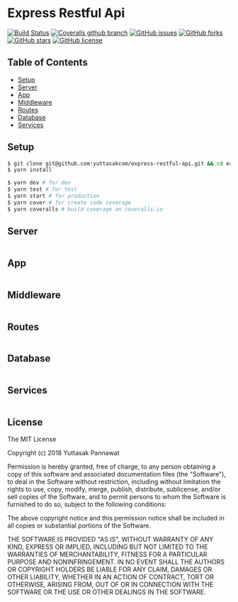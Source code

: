 # Express Restful Api

[![Build Status](https://travis-ci.org/yuttasakcom/express-restful-api.svg?branch=master)](https://travis-ci.org/yuttasakcom/express-restful-api)
[![Coveralls github branch](https://img.shields.io/coveralls/github/yuttasakcom/express-restful-api/master.svg)](https://coveralls.io/github/yuttasakcom/express-restful-api?branch=master)
[![GitHub issues](https://img.shields.io/github/issues/yuttasakcom/express-restful-api.svg)](https://github.com/yuttasakcom/express-restful-api/issues)
[![GitHub forks](https://img.shields.io/github/forks/yuttasakcom/express-restful-api.svg)](https://github.com/yuttasakcom/express-restful-api/network)
[![GitHub stars](https://img.shields.io/github/stars/yuttasakcom/express-restful-api.svg)](https://github.com/yuttasakcom/express-restful-api/stargazers)
[![GitHub license](https://img.shields.io/github/license/yuttasakcom/express-restful-api.svg)](https://github.com/yuttasakcom/express-restful-api/blob/master/LICENSE)

## Table of Contents
* [Setup](#setup)
* [Server](#server)
* [App](#app)
* [Middleware](#middleware)
* [Routes](#routes)
* [Database](#database)
* [Services](#services)

## Setup
```bash
$ git clone git@github.com:yuttasakcom/express-restful-api.git && cd express-restful-api
$ yarn install

$ yarn dev # for dev
$ yarn test # for test
$ yarn start # for production
$ yarn cover # for create code coverage
$ yarn coveralls # build coverage on coveralls.io
```

## Server
```javascript
```

## App
```javascript
```

## Middleware
```javascript
```

## Routes
```javascript
```

## Database
```javascript
```

## Services
```javascript
```

## License

The MIT License

Copyright (c) 2018 Yuttasak Pannawat

Permission is hereby granted, free of charge, to any person obtaining a copy of this software and associated documentation files (the "Software"), to deal in the Software without restriction, including without limitation the rights to use, copy, modify, merge, publish, distribute, sublicense, and/or sell copies of the Software, and to permit persons to whom the Software is furnished to do so, subject to the following conditions:

The above copyright notice and this permission notice shall be included in all copies or substantial portions of the Software.

THE SOFTWARE IS PROVIDED "AS IS", WITHOUT WARRANTY OF ANY KIND, EXPRESS OR IMPLIED, INCLUDING BUT NOT LIMITED TO THE WARRANTIES OF MERCHANTABILITY, FITNESS FOR A PARTICULAR PURPOSE AND NONINFRINGEMENT. IN NO EVENT SHALL THE AUTHORS OR COPYRIGHT HOLDERS BE LIABLE FOR ANY CLAIM, DAMAGES OR OTHER LIABILITY, WHETHER IN AN ACTION OF CONTRACT, TORT OR OTHERWISE, ARISING FROM, OUT OF OR IN CONNECTION WITH THE SOFTWARE OR THE USE OR OTHER DEALINGS IN THE SOFTWARE.